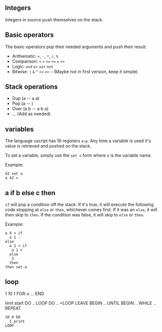## Integers

Integers in source push themselves on the stack.

## Basic operators

The basic operators pop their needed arguments and push their result.

- Arithematic: `+`, `-`, `*`, `/`, `%`
- Comparison: `<` `>` `<=` `>=` `=` `<>`
- Logic: `and` `or` `xor` `not`
- Bitwise: `|` `&` `^` `<<` `>>` `~` (Maybe not in first version, keep it simple)

## Stack operations

- Dup (a -- a a)
- Pop (a -- )
- Over (a b -- a b a)
- ... (Add as needed)

## variables

The language uscript has 16 registers `a`-`p`.  Any time a variable is used it's
value is retrieved and pushed on the stack.

To set a variable, simply use the `set x` form where x is the variable name.

Example:

```uscript
42 set a
a 42 =
```

## a if b else c then

`if` will pop a condition off the stack.  If it's true, it will execute the
following code stopping at `else` or `then`, whichever comes first.  If it was
an `else`, it will then skip to `then`. If the condition was false, it will skip
to `else` or `then`.

Example:

```uscript
a 4 > if
  a 1 -
else
  a 2 < if
   a 1 +
  else
   3
  then
then set-a
```

## loop

1 10 1 FOR-x ... END

limit start DO .. LOOP
DO .. +LOOP
LEAVE
BEGIN .. UNTIL
BEGIN .. WHILE .. REPEAT


```forth
10 0 DO
  I print
LOOP
```
